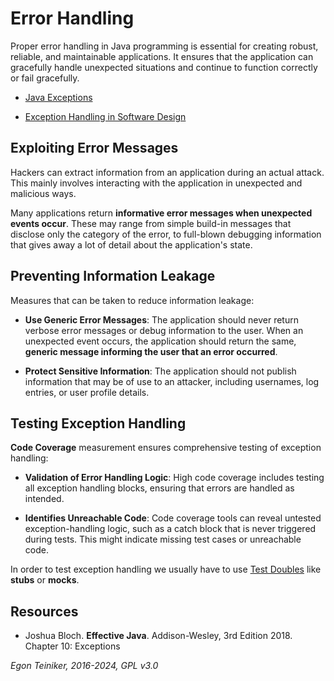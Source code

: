 # Error Handling

Proper error handling in Java programming is essential for creating 
robust, reliable, and maintainable applications. It ensures that the 
application can gracefully handle unexpected situations and continue 
to function correctly or fail gracefully.

* [Java Exceptions](https://github.com/teiniker/teiniker-lectures-java/tree/main/java-basics/oop/exceptions)

* [Exception Handling in Software Design](https://github.com/teiniker/teiniker-lectures-softwaredesign/tree/master/error-handling/exception-handling)


## Exploiting Error Messages

Hackers can extract information from an application during an actual attack.
This mainly involves interacting with the application in unexpected and malicious 
ways. 

Many applications return **informative error messages when unexpected events occur**.
These may range from simple build-in messages that disclose only the category 
of the error, to full-blown debugging information that gives away a lot of detail 
about the application's state.


## Preventing Information Leakage

Measures that can be taken to reduce information leakage:

* **Use Generic Error Messages**: 
    The application should never return verbose error messages or debug
    information to the user.
    When an unexpected event occurs, the application should return the
    same, **generic message informing the user that an error occurred**.

* **Protect Sensitive Information**:
  The application should not publish information that may be of use to an
  attacker, including usernames, log entries, or user profile details.


## Testing Exception Handling

**Code Coverage** measurement ensures comprehensive testing of 
exception handling:

* **Validation of Error Handling Logic**: High code coverage includes 
  testing all exception handling blocks, ensuring that errors are 
  handled as intended.

* **Identifies Unreachable Code**: Code coverage tools can reveal 
  untested exception-handling logic, such as a catch block that is 
  never triggered during tests. 
  This might indicate missing test cases or unreachable code.

In order to test exception handling we usually have to use 
[Test Doubles](https://github.com/teiniker/teiniker-lectures-softwaredesign/tree/master/software-quality/unit-tests/doubles) like **stubs** or **mocks**.


## Resources
* Joshua Bloch. **Effective Java**. Addison-Wesley, 3rd Edition 2018.
    Chapter 10: Exceptions

*Egon Teiniker, 2016-2024, GPL v3.0* 
